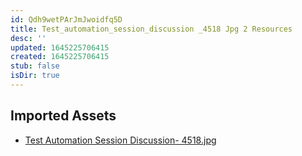 ```yaml
---
id: Qdh9wetPArJmJwoidfq5D
title: Test_automation_session_discussion _4518 Jpg 2 Resources
desc: ''
updated: 1645225706415
created: 1645225706415
stub: false
isDir: true
---
```

## Imported Assets
- [Test Automation Session Discussion- 4518.jpg](/assets/test-automation-session-discussion--4518-KT5YlBqo4wxX.jpg)
